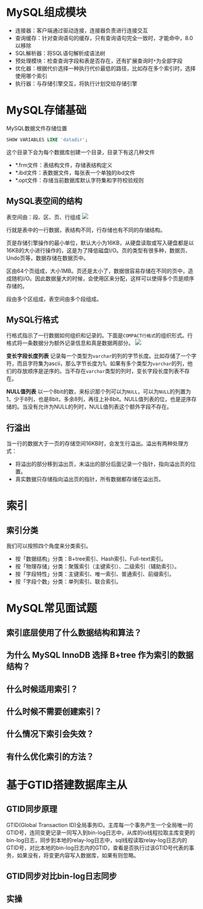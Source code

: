 # 

# MySQL组成模块
- 连接器：客户端通过驱动连接，连接器负责进行连接交互
- 查询缓存：针对查询语句的缓存，只有查询语句完全一致时，才能命中，8.0以移除
- SQL解析器：将SQL语句解析成语法树
- 预处理模块：检查查询字段和表是否存在，还有扩展查询时`*`为全部字段
- 优化器：根据代价选择一种执行代价最低的路径，比如存在多个索引时，选择使用哪个索引
- 执行器：与存储引擎交互，将执行计划交给存储引擎

# MySQL存储基础
MySQL数据文件存储位置
```sql
SHOW VARIABLES LIKE 'datadir';
```
这个目录下会为每个数据库创建一个目录，目录下有这几种文件
- *.frm文件：表结构文件，存储表结构定义
- *.ibd文件：表数据文件，每张表一个单独的ibd文件
- *.opt文件：存储当前数据库默认字符集和字符校验规则

## MySQL表空间的结构
表空间由：段、区、页、行组成
![](https://cdn.jsdelivr.net/gh/hts0000/images/202302231621037.png)

行就是表中的一行数据，表结构不同，行存储也有不同的存储结构。

页是存储引擎操作的最小单位，默认大小为16KB，从硬盘读取或写入硬盘都是以16KB的大小进行操作的，这是为了降低磁盘I/O。页的类型有很多种，数据页、Undo页等，数据存储在数据页中。

区由64个页组成，大小1MB。页还是太小了，数据很容易存储在不同的页中，造成随机I/O。因此数据量大的时候，会使用区来分配，这样可以使得多个页是顺序存储的。

段由多个区组成，表空间由多个段组成。

## MySQL行格式
行格式指示了一行数据如何组织和记录的。下面是`COMPACT行格式`的组织形式。行格式将一条数据分为额外记录信息和真是数据两部分。
![](https://cdn.jsdelivr.net/gh/hts0000/images/202302231649778.png)

**变长字段长度列表**
记录每一个类型为`varchar`的列的字节长度。比如存储了一个字符，而且字符集为ascii，那么字节长度为1。如果有多个类型为`varchar`的列，他们的存放顺序是逆序的。当不存在`varchar`类型的列时，变长字段长度列表不存在。

**NULL值列表**
以一个8bit的数，来标识那个列可以为`NULL`，可以为`NULL`的列置为1，少于8列，也是8bit，多余8列，再往上补8bit。NULL值列表的位，也是逆序存储的。当没有允许为NULL的列时，NULL值列表这个额外字段不存在。

## 行溢出
当一行的数据大于一页的存储空间16KB时，会发生行溢出。溢出有两种处理方式：
- 将溢出的部分移到溢出页，未溢出的部分后面记录一个指针，指向溢出页的位置。
- 真实数据只存储指向溢出页的指针，所有数据都存储在溢出页。

# 索引
## 索引分类
我们可以按照四个角度来分类索引。

- 按「数据结构」分类：B+tree索引、Hash索引、Full-text索引。
- 按「物理存储」分类：聚簇索引（主键索引）、二级索引（辅助索引）。
- 按「字段特性」分类：主键索引、唯一索引、普通索引、前缀索引。
- 按「字段个数」分类：单列索引、联合索引。

# MySQL常见面试题
## 索引底层使用了什么数据结构和算法？
## 为什么 MySQL InnoDB 选择 B+tree 作为索引的数据结构？
## 什么时候适用索引？
## 什么时候不需要创建索引？
## 什么情况下索引会失效？
## 有什么优化索引的方法？

# 基于GTID搭建数据库主从

## GTID同步原理
GTID(Global Transaction ID)全局事务ID。主库每一个事务产生一个全局唯一的GTID号，连同变更记录一同写入到bin-log日志中，从库的io线程拉取主库变更的bin-log日志，同步到本地的relay-log日志中，sql线程读取relay-log日志内的GTID号，对比本地的bin-log日志内的GTID，查看是否执行过该GTID号代表的事务，如果没有，将变更内容写入数据库，如果有则忽略。

## GTID同步对比bin-log日志同步

## 实操

